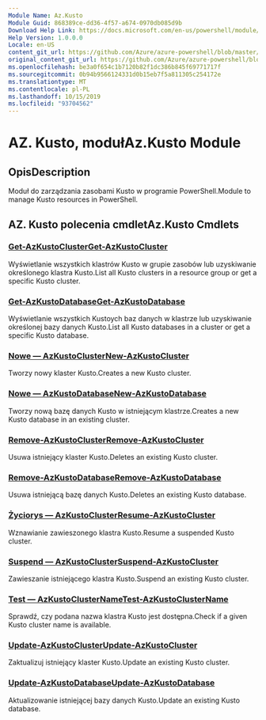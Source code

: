```yaml
---
Module Name: Az.Kusto
Module Guid: 868389ce-dd36-4f57-a674-0970db085d9b
Download Help Link: https://docs.microsoft.com/en-us/powershell/module/az.kusto
Help Version: 1.0.0.0
Locale: en-US
content_git_url: https://github.com/Azure/azure-powershell/blob/master/src/Kusto/Kusto/help/Az.Kusto.md
original_content_git_url: https://github.com/Azure/azure-powershell/blob/master/src/Kusto/Kusto/help/Az.Kusto.md
ms.openlocfilehash: be3a0f654c1b7120b82f1dc386b845f69771717f
ms.sourcegitcommit: 0b94b9566124331d0b15eb7f5a811305c254172e
ms.translationtype: MT
ms.contentlocale: pl-PL
ms.lasthandoff: 10/15/2019
ms.locfileid: "93704562"
---
```

# <span data-ttu-id="61007-101">AZ. Kusto, moduł</span><span class="sxs-lookup"><span data-stu-id="61007-101">Az.Kusto Module</span></span>
## <span data-ttu-id="61007-102">Opis</span><span class="sxs-lookup"><span data-stu-id="61007-102">Description</span></span>
<span data-ttu-id="61007-103">Moduł do zarządzania zasobami Kusto w programie PowerShell.</span><span class="sxs-lookup"><span data-stu-id="61007-103">Module to manage Kusto resources in PowerShell.</span></span>

## <span data-ttu-id="61007-104">AZ. Kusto polecenia cmdlet</span><span class="sxs-lookup"><span data-stu-id="61007-104">Az.Kusto Cmdlets</span></span>
### [<span data-ttu-id="61007-105">Get-AzKustoCluster</span><span class="sxs-lookup"><span data-stu-id="61007-105">Get-AzKustoCluster</span></span>](Get-AzKustoCluster.md)
<span data-ttu-id="61007-106">Wyświetlanie wszystkich klastrów Kusto w grupie zasobów lub uzyskiwanie określonego klastra Kusto.</span><span class="sxs-lookup"><span data-stu-id="61007-106">List all Kusto clusters in a resource group or get a specific Kusto cluster.</span></span>

### [<span data-ttu-id="61007-107">Get-AzKustoDatabase</span><span class="sxs-lookup"><span data-stu-id="61007-107">Get-AzKustoDatabase</span></span>](Get-AzKustoDatabase.md)
<span data-ttu-id="61007-108">Wyświetlanie wszystkich Kustoych baz danych w klastrze lub uzyskiwanie określonej bazy danych Kusto.</span><span class="sxs-lookup"><span data-stu-id="61007-108">List all Kusto databases in a cluster or get a specific Kusto database.</span></span>

### [<span data-ttu-id="61007-109">Nowe — AzKustoCluster</span><span class="sxs-lookup"><span data-stu-id="61007-109">New-AzKustoCluster</span></span>](New-AzKustoCluster.md)
<span data-ttu-id="61007-110">Tworzy nowy klaster Kusto.</span><span class="sxs-lookup"><span data-stu-id="61007-110">Creates a new Kusto cluster.</span></span>

### [<span data-ttu-id="61007-111">Nowe — AzKustoDatabase</span><span class="sxs-lookup"><span data-stu-id="61007-111">New-AzKustoDatabase</span></span>](New-AzKustoDatabase.md)
<span data-ttu-id="61007-112">Tworzy nową bazę danych Kusto w istniejącym klastrze.</span><span class="sxs-lookup"><span data-stu-id="61007-112">Creates a new Kusto database in an existing cluster.</span></span>

### [<span data-ttu-id="61007-113">Remove-AzKustoCluster</span><span class="sxs-lookup"><span data-stu-id="61007-113">Remove-AzKustoCluster</span></span>](Remove-AzKustoCluster.md)
<span data-ttu-id="61007-114">Usuwa istniejący klaster Kusto.</span><span class="sxs-lookup"><span data-stu-id="61007-114">Deletes an existing Kusto cluster.</span></span>

### [<span data-ttu-id="61007-115">Remove-AzKustoDatabase</span><span class="sxs-lookup"><span data-stu-id="61007-115">Remove-AzKustoDatabase</span></span>](Remove-AzKustoDatabase.md)
<span data-ttu-id="61007-116">Usuwa istniejącą bazę danych Kusto.</span><span class="sxs-lookup"><span data-stu-id="61007-116">Deletes an existing Kusto database.</span></span>

### [<span data-ttu-id="61007-117">Życiorys — AzKustoCluster</span><span class="sxs-lookup"><span data-stu-id="61007-117">Resume-AzKustoCluster</span></span>](Resume-AzKustoCluster.md)
<span data-ttu-id="61007-118">Wznawianie zawieszonego klastra Kusto.</span><span class="sxs-lookup"><span data-stu-id="61007-118">Resume a suspended Kusto cluster.</span></span>

### [<span data-ttu-id="61007-119">Suspend — AzKustoCluster</span><span class="sxs-lookup"><span data-stu-id="61007-119">Suspend-AzKustoCluster</span></span>](Suspend-AzKustoCluster.md)
<span data-ttu-id="61007-120">Zawieszanie istniejącego klastra Kusto.</span><span class="sxs-lookup"><span data-stu-id="61007-120">Suspend an existing Kusto cluster.</span></span>

### [<span data-ttu-id="61007-121">Test — AzKustoClusterName</span><span class="sxs-lookup"><span data-stu-id="61007-121">Test-AzKustoClusterName</span></span>](Test-AzKustoClusterName.md)
<span data-ttu-id="61007-122">Sprawdź, czy podana nazwa klastra Kusto jest dostępna.</span><span class="sxs-lookup"><span data-stu-id="61007-122">Check if a given Kusto cluster name is available.</span></span>

### [<span data-ttu-id="61007-123">Update-AzKustoCluster</span><span class="sxs-lookup"><span data-stu-id="61007-123">Update-AzKustoCluster</span></span>](Update-AzKustoCluster.md)
<span data-ttu-id="61007-124">Zaktualizuj istniejący klaster Kusto.</span><span class="sxs-lookup"><span data-stu-id="61007-124">Update an existing Kusto cluster.</span></span>

### [<span data-ttu-id="61007-125">Update-AzKustoDatabase</span><span class="sxs-lookup"><span data-stu-id="61007-125">Update-AzKustoDatabase</span></span>](Update-AzKustoDatabase.md)
<span data-ttu-id="61007-126">Aktualizowanie istniejącej bazy danych Kusto.</span><span class="sxs-lookup"><span data-stu-id="61007-126">Update an existing Kusto database.</span></span>

